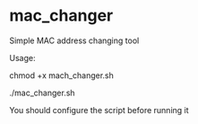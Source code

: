 # mac_changer
Simple MAC address changing tool

Usage:

chmod +x mach_changer.sh

./mac_changer.sh

You should configure the script before running it
